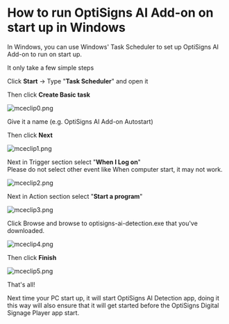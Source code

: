 # How to run OptiSigns AI Add-on on start up in Windows

In Windows, you can use Windows' Task Scheduler to set up OptiSigns AI Add-on to run on start up.

It only take a few simple steps

Click **Start** -> Type "**Task Scheduler**" and open it

Then click **Create Basic task**

![mceclip0.png](https://support.optisigns.com/hc/article_attachments/360100967213)

Give it a name (e.g. OptiSigns AI Add-on Autostart)

Then click **Next**

![mceclip1.png](https://support.optisigns.com/hc/article_attachments/360098751914)

Next in Trigger section select "**When I Log on**"  
Please do not select other event like When computer start, it may not work.

![mceclip2.png](https://support.optisigns.com/hc/article_attachments/360100967293)

Next in Action section select "**Start a program**"

![mceclip3.png](https://support.optisigns.com/hc/article_attachments/360098752054)

Click Browse and browse to optisigns-ai-detection.exe that you've downloaded.

![mceclip4.png](https://support.optisigns.com/hc/article_attachments/360098752114)

Then click **Finish**

![mceclip5.png](https://support.optisigns.com/hc/article_attachments/360098752154)

That's all!

Next time your PC start up, it will start OptiSigns AI Detection app, doing it this way will also ensure that it will get started before the OptiSigns Digital Signage Player app start.